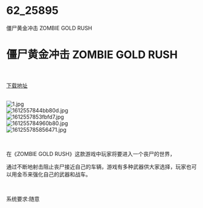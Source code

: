 # 62_25895
僵尸黄金冲击 ZOMBIE GOLD RUSH
# 僵尸黄金冲击 ZOMBIE GOLD RUSH
 <br/></br>
[下载地址](https://www.switch520.cc/article/25895 "下载地址")
<br/></br>

<p><img title="1.jpg" src="https://www.switch520.cc/muke_img/2021_12_26_34157bf4133fa.jpg" alt="1.jpg"><br>
<img title="1612557844bb80d.jpg" src="https://www.switch520.cc/muke_img/2021_12_26_ca0ec095f7126.jpg" alt="1612557844bb80d.jpg"><br>
<img title="1612557853fbfd7.jpg" src="https://www.switch520.cc/muke_img/2021_12_26_aba50f7bb10ff.jpg" alt="1612557853fbfd7.jpg"><br>
<img title="161255784960b80.jpg" src="https://www.switch520.cc/muke_img/2021_12_26_49ba607183033.jpg" alt="161255784960b80.jpg"><br>
<img title="161255785856471.jpg" src="https://www.switch520.cc/muke_img/2021_12_26_49027fb076928.jpg" alt="161255785856471.jpg"></p>
<p>&nbsp;</p>
<p>在《ZOMBIE GOLD RUSH》这款游戏中玩家将要进入一个丧尸的世界，</p>
<p>通过不断地射击阻止丧尸接近自己的车辆，游戏有多种武器供大家选择，玩家也可以用金币来强化自己的武器和战车。</p>
<p>&nbsp;</p>
<p>系统要求:随意</p>



